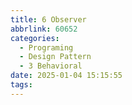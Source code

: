 ```yaml
---
title: 6 Observer
abbrlink: 60652
categories:
  - Programing
  - Design Pattern
  - 3 Behavioral
date: 2025-01-04 15:15:55
tags:
---
```

